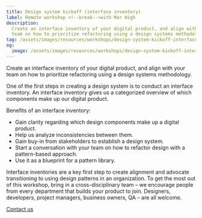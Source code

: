 ```yaml
---
title: Design system kickoff (interface inventory)
label: Remote workshop <!--break-->with Mar High
description:
  Create an interface inventory of your digital product, and align with your
  team on how to prioritize refactoring using a design systems methodology.
tag: /assets/images/resources/workshops/design-system-kickoff-interface-inventory/scissors.svg
og:
  image: /assets/images/resources/workshops/design-system-kickoff-interface-inventory/og-image.png
---
```


Create an interface inventory of your digital product, and align with your team
on how to prioritize refactoring using a design systems methodology.

<!--break-->

One of the first steps in creating a design system is to conduct an interface
inventory. An interface inventory gives us a categorized overview of which
components make up our digital product.

Benefits of an interface inventory:

- Gain clarity regarding which design components make up a digital product.
- Help us analyze inconsistencies between them.
- Gain buy-in from stakeholders to establish a design system.
- Start a conversation with your team on how to refactor design with a
  pattern-based approach.
- Use it as a blueprint for a pattern library.

<!--break-->

Interface inventories are a key first step to create alignment and advocate
transitioning to using design patterns in an organization. To get the most out
of this workshop, bring in a cross-disciplinary team – we encourage people from
every department that builds your product to join. Designers, developers,
project managers, business owners, QA – are all welcome.

<!--break-->

<div layout:class="full" workshop:class="cta">
<CallToAction
  @title="Interested in a design system kickoff?"
  @text="Request a call to learn more about our workshop."
  @label="Get in touch with us"
>
  <a href="/contact/" button:scope>
    Contact us
  </a>
</CallToAction>
</div>
